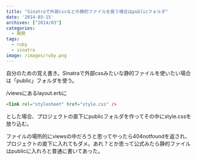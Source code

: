 ```yaml
---
title: "Sinatraで外部cssなどの静的ファイルを扱う場合はpublicフォルダ"
date: '2014-03-15'
archives: ["2014/03"]
categories:
  - 開発
tags:
  - ruby
  - sinatra
image: /images/ruby.png
---
```

自分のための覚え書き。Sinatraで外部cssみたいな静的ファイルを使いたい場合は「public」フォルダを使う。

/viewsにあるlayout.erbに

```html
<link rel="stylesheet" href="style.css" />
```

とした場合、プロジェクトの直下にpublicフォルダを作ってその中にstyle.cssを放り込む。

ファイルの場所的にviewsの中だろうと思ってやったら404notfoundを返され、プロジェクトの直下に入れてもダメ。あれ？とか思って公式みたら静的ファイルはpublicに入れろと普通に書いてあった。
